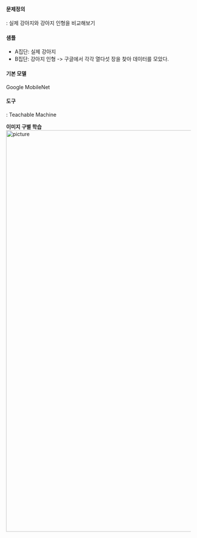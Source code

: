 #### 문제정의
: 실제 강아지와 강아지 인형을 비교해보기

#### 샘플
- A집단: 실제 강아지
- B집단: 강아지 인형
-> 구글에서 각각 열다섯 장을 찾아 데이터를 모았다.

#### 기본 모델
Google MobileNet

#### 도구
: Teachable Machine

**이미지 구별 학습**
<img width="1095" alt="picture" src="https://github.com/to4286/DigitalPlanner/assets/161290811/eab7d11e-53fd-4dd0-9a84-0bd37509bbff">

